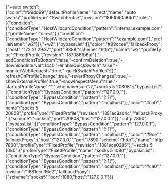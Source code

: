 {"+auto switch":{"color":"#99dd99","defaultProfileName":"direct","name":"auto switch","profileType":"SwitchProfile","revision":"1860b90a64d","rules":[{"condition":{"conditionType":"HostWildcardCondition","pattern":"internal.example.com"},"profileName":"direct"},{"condition":{"conditionType":"HostWildcardCondition","pattern":"*.example.com"},"profileName":"w2"}]},"+w2":{"bypassList":[],"color":"#99ccee","fallbackProxy":{"host":"172.21.29.37","port":8888,"scheme":"http"},"name":"w2","profileType":"FixedProfile","revision":"187086fb6af"},"-addConditionsToBottom":false,"-confirmDeletion":true,"-downloadInterval":1440,"-enableQuickSwitch":false,"-monitorWebRequests":true,"-quickSwitchProfiles":[],"-refreshOnProfileChange":true,"-revertProxyChanges":true,"-showExternalProfile":true,"-showInspectMenu":true,"-startupProfileName":"","schemaVersion":2,"+socks 5 20808":{"bypassList":[{"conditionType":"BypassCondition","pattern":"127.0.0.1"},{"conditionType":"BypassCondition","pattern":"[::1]"},{"conditionType":"BypassCondition","pattern":"localhost"}],"color":"#ca0","name":"socks 5 20808","profileType":"FixedProfile","revision":"1881ec9ad4c","fallbackProxy":{"scheme":"socks5","port":20808,"host":"127.0.0.1"}},"+http 7890":{"bypassList":[{"conditionType":"BypassCondition","pattern":"127.0.0.1"},{"conditionType":"BypassCondition","pattern":"[::1]"},{"conditionType":"BypassCondition","pattern":"localhost"}],"color":"#9ce","fallbackProxy":{"host":"127.0.0.1","port":7890,"scheme":"http"},"name":"http 7890","profileType":"FixedProfile","revision":"1881ece0285"},"+socks 5 1080":{"profileType":"FixedProfile","name":"socks 5 1080","bypassList":[{"conditionType":"BypassCondition","pattern":"127.0.0.1"},{"conditionType":"BypassCondition","pattern":"[::1]"},{"conditionType":"BypassCondition","pattern":"localhost"}],"color":"#ca0","revision":"1881ecc36e2","fallbackProxy":{"scheme":"socks5","port":1080,"host":"127.0.0.1"}}}